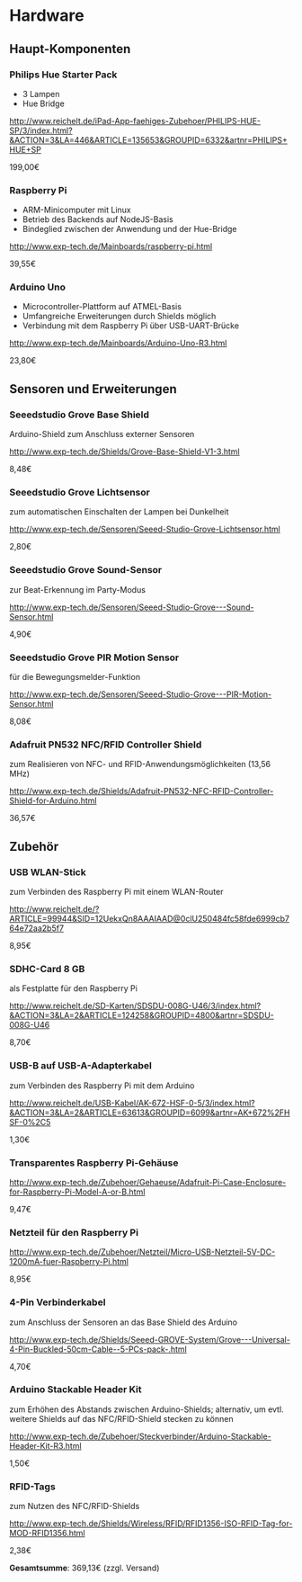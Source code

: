 # Hardware

## Haupt-Komponenten

### Philips Hue Starter Pack
*   3 Lampen
*   Hue Bridge

http://www.reichelt.de/iPad-App-faehiges-Zubehoer/PHILIPS-HUE-SP/3/index.html?&ACTION=3&LA=446&ARTICLE=135653&GROUPID=6332&artnr=PHILIPS+HUE+SP

199,00€


### Raspberry Pi
*   ARM-Minicomputer mit Linux
*   Betrieb des Backends auf NodeJS-Basis
*   Bindeglied zwischen der Anwendung und der Hue-Bridge

http://www.exp-tech.de/Mainboards/raspberry-pi.html

39,55€

### Arduino Uno

*   Microcontroller-Plattform auf ATMEL-Basis
*   Umfangreiche Erweiterungen durch Shields möglich
*   Verbindung mit dem Raspberry Pi über USB-UART-Brücke

http://www.exp-tech.de/Mainboards/Arduino-Uno-R3.html

23,80€

## Sensoren und Erweiterungen

### Seeedstudio Grove Base Shield

Arduino-Shield zum Anschluss externer Sensoren

http://www.exp-tech.de/Shields/Grove-Base-Shield-V1-3.html

8,48€

### Seeedstudio Grove Lichtsensor

zum automatischen Einschalten der Lampen bei Dunkelheit

http://www.exp-tech.de/Sensoren/Seeed-Studio-Grove-Lichtsensor.html

2,80€

### Seeedstudio Grove Sound-Sensor

zur Beat-Erkennung im Party-Modus

http://www.exp-tech.de/Sensoren/Seeed-Studio-Grove---Sound-Sensor.html

4,90€

### Seeedstudio Grove PIR Motion Sensor

für die Bewegungsmelder-Funktion

http://www.exp-tech.de/Sensoren/Seeed-Studio-Grove---PIR-Motion-Sensor.html

8,08€

### Adafruit PN532 NFC/RFID Controller Shield

zum Realisieren von NFC- und RFID-Anwendungsmöglichkeiten (13,56 MHz)

http://www.exp-tech.de/Shields/Adafruit-PN532-NFC-RFID-Controller-Shield-for-Arduino.html

36,57€
 
## Zubehör

### USB WLAN-Stick

zum Verbinden des Raspberry Pi mit einem WLAN-Router

http://www.reichelt.de/?ARTICLE=99944&SID=12UekxQn8AAAIAAD@0clU250484fc58fde6999cb764e72aa2b5f7

8,95€

### SDHC-Card 8 GB

als Festplatte für den Raspberry Pi

http://www.reichelt.de/SD-Karten/SDSDU-008G-U46/3/index.html?&ACTION=3&LA=2&ARTICLE=124258&GROUPID=4800&artnr=SDSDU-008G-U46

8,70€

### USB-B auf USB-A-Adapterkabel

zum Verbinden des Raspberry Pi mit dem Arduino

http://www.reichelt.de/USB-Kabel/AK-672-HSF-0-5/3/index.html?&ACTION=3&LA=2&ARTICLE=63613&GROUPID=6099&artnr=AK+672%2FHSF-0%2C5

1,30€

### Transparentes Raspberry Pi-Gehäuse

http://www.exp-tech.de/Zubehoer/Gehaeuse/Adafruit-Pi-Case-Enclosure-for-Raspberry-Pi-Model-A-or-B.html

9,47€

### Netzteil für den Raspberry Pi

http://www.exp-tech.de/Zubehoer/Netzteil/Micro-USB-Netzteil-5V-DC-1200mA-fuer-Raspberry-Pi.html

8,95€

### 4-Pin Verbinderkabel

zum Anschluss der Sensoren an das Base Shield des Arduino

http://www.exp-tech.de/Shields/Seeed-GROVE-System/Grove---Universal-4-Pin-Buckled-50cm-Cable--5-PCs-pack-.html

4,70€

### Arduino Stackable Header Kit

zum Erhöhen des Abstands zwischen Arduino-Shields; alternativ, um evtl. weitere Shields auf das NFC/RFID-Shield stecken zu können

http://www.exp-tech.de/Zubehoer/Steckverbinder/Arduino-Stackable-Header-Kit-R3.html

1,50€

### RFID-Tags

zum Nutzen des NFC/RFID-Shields

http://www.exp-tech.de/Shields/Wireless/RFID/RFID1356-ISO-RFID-Tag-for-MOD-RFID1356.html

2,38€

**Gesamtsumme**:   369,13€   (zzgl. Versand)

